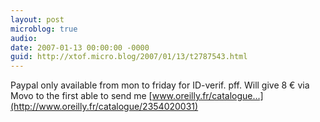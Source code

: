 ```yaml
---
layout: post
microblog: true
audio: 
date: 2007-01-13 00:00:00 -0000
guid: http://xtof.micro.blog/2007/01/13/t2787543.html
---
```

Paypal only available from mon to friday for ID-verif. pff. Will give 8 € via Movo to the first able to send me [www.oreilly.fr/catalogue...](http://www.oreilly.fr/catalogue/2354020031)
